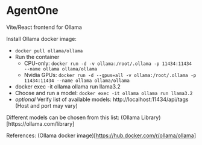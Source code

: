 # AgentOne

Vite/React frontend for Ollama

Install Ollama docker image:

- `docker pull ollama/ollama`
- Run the container
  - CPU-only: `docker run -d -v ollama:/root/.ollama -p 11434:11434 --name ollama ollama/ollama`
  - Nvidia GPUs: `docker run -d --gpus=all -v ollama:/root/.ollama -p 11434:11434 --name ollama ollama/ollama`
- docker exec -it ollama ollama run llama3.2
- Choose and run a model: `docker exec -it ollama ollama run llama3.2`
- _optional_ Verify list of available models: http://localhost:11434/api/tags (Host and port may vary)

<p>Different models can be chosen from this list: (Ollama Library)[https://ollama.com/library]</p>

References:
(Ollama docker image)[https://hub.docker.com/r/ollama/ollama]
